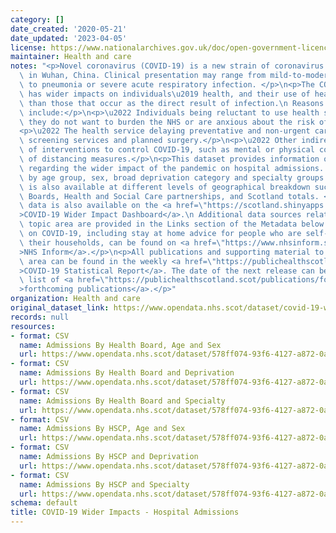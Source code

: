 ```yaml
---
category: []
date_created: '2020-05-21'
date_updated: '2023-04-05'
license: https://www.nationalarchives.gov.uk/doc/open-government-licence/version/3/
maintainer: Health and care
notes: "<p>Novel coronavirus (COVID-19) is a new strain of coronavirus first identified\
  \ in Wuhan, China. Clinical presentation may range from mild-to-moderate illness\
  \ to pneumonia or severe acute respiratory infection. </p>\n<p>The COVID-19 pandemic\
  \ has wider impacts on individuals\u2019 health, and their use of healthcare services,\
  \ than those that occur as the direct result of infection.\n Reasons for this may\
  \ include:</p>\n<p>\u2022 Individuals being reluctant to use health services because\
  \ they do not want to burden the NHS or are anxious about the risk of infection.</p>\n\
  <p>\u2022 The health service delaying preventative and non-urgent care such as some\
  \ screening services and planned surgery.</p>\n<p>\u2022 Other indirect effects\
  \ of interventions to control COVID-19, such as mental or physical consequences\
  \ of distancing measures.</p>\n<p>This dataset provides information on trend data\
  \ regarding the wider impact of the pandemic on hospital admissions. Data are shown\
  \ by age group, sex, broad deprivation category and specialty groups. Information\
  \ is also available at different levels of geographical breakdown such as Health\
  \ Boards, Health and Social Care partnerships, and Scotland totals. </p>\n<p>This\
  \ data is also available on the <a href=\"https://scotland.shinyapps.io/phs-covid-wider-impact/\"\
  >COVID-19 Wider Impact Dashboard</a>.\n Additional data sources relating to this\
  \ topic area are provided in the Links section of the Metadata below. Information\
  \ on COVID-19, including stay at home advice for people who are self-isolating and\
  \ their households, can be found on <a href=\"https://www.nhsinform.scot/illnesses-and-conditions/infections-and-poisoning/coronavirus-covid-19#stay-at-home-advice\"\
  >NHS Inform</a>.</p>\n<p>All publications and supporting material to this topic\
  \ area can be found in the weekly <a href=\"https://publichealthscotland.scot/publications/covid-19-statistical-report/\"\
  >COVID-19 Statistical Report</a>. The date of the next release can be found on our\
  \ list of <a href=\"https://publichealthscotland.scot/publications/forthcoming-publications/\"\
  >forthcoming publications</a>.</p>"
organization: Health and care
original_dataset_link: https://www.opendata.nhs.scot/dataset/covid-19-wider-impacts-hospital-admissions
records: null
resources:
- format: CSV
  name: Admissions By Health Board, Age and Sex
  url: https://www.opendata.nhs.scot/dataset/578ff074-93f6-4127-a872-0ab97f9d5587/resource/f8f3a435-1925-4c5a-b2e8-e58fdacf04bb/download/hospital_admissions_hb_agesex_20230405.csv
- format: CSV
  name: Admissions By Health Board and Deprivation
  url: https://www.opendata.nhs.scot/dataset/578ff074-93f6-4127-a872-0ab97f9d5587/resource/746f9bac-77f1-43fe-b69f-5ca2cde2201b/download/hospital_admissions_hb_simd_20230405.csv
- format: CSV
  name: Admissions By Health Board and Specialty
  url: https://www.opendata.nhs.scot/dataset/578ff074-93f6-4127-a872-0ab97f9d5587/resource/b8aeb539-fcf8-4f66-aae8-20213508a1b7/download/hospital_admissions_hb_specialty_20230405.csv
- format: CSV
  name: Admissions By HSCP, Age and Sex
  url: https://www.opendata.nhs.scot/dataset/578ff074-93f6-4127-a872-0ab97f9d5587/resource/aec5cc00-3ad6-41fb-9101-37c66bad29d4/download/hospital_admissions_hscp_agesex_20230405.csv
- format: CSV
  name: Admissions By HSCP and Deprivation
  url: https://www.opendata.nhs.scot/dataset/578ff074-93f6-4127-a872-0ab97f9d5587/resource/95a324b3-7610-4151-9287-ccd9cb191686/download/hospital_admissions_hscp_simd_20230405.csv
- format: CSV
  name: Admissions By HSCP and Specialty
  url: https://www.opendata.nhs.scot/dataset/578ff074-93f6-4127-a872-0ab97f9d5587/resource/02696773-7aaf-48ce-b3d5-479d86fc8334/download/hospital_admissions_hscp_specialty_20230405.csv
schema: default
title: COVID-19 Wider Impacts - Hospital Admissions
---
```

